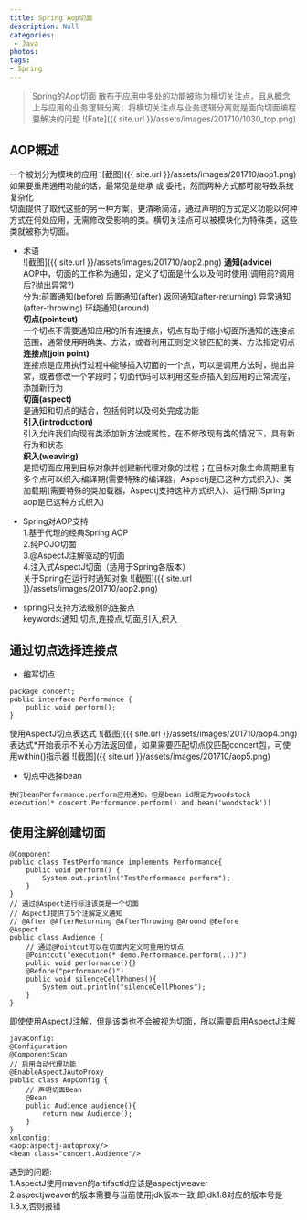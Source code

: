 ```yaml
---
title: Spring Aop切面
description: Null
categories:
 - Java
photos:
tags:
- Spring
---
```


> Spring的Aop切面
散布于应用中多处的功能被称为横切关注点，且从概念上与应用的业务逻辑分离，将横切关注点与业务逻辑分离就是面向切面编程要解决的问题
![Fate]({{ site.url }}/assets/images/201710/1030_top.png)

## AOP概述
一个被划分为模块的应用
![截图]({{ site.url }}/assets/images/201710/aop1.png)
如果要重用通用功能的话，最常见是继承 或 委托，然而两种方式都可能导致系统复杂化<br/>
切面提供了取代这些的另一种方案，更清晰简洁，通过声明的方式定义功能以何种方式在何处应用，无需修改受影响的类。横切关注点可以被模块化为特殊类，这些类就被称为切面。

- 术语<br/>
![截图]({{ site.url }}/assets/images/201710/aop2.png)
**通知(advice)**<br/>
AOP中，切面的工作称为通知，定义了切面是什么以及何时使用(调用前?调用后?抛出异常?)<br/>
分为:前置通知(before) 后置通知(after) 返回通知(after-returning) 异常通知(after-throwing) 环绕通知(around)<br/>
**切点(pointcut)**<br/>
一个切点不需要通知应用的所有连接点，切点有助于缩小切面所通知的连接点范围，通常使用明确类、方法，或者利用正则定义锁匹配的类、方法指定切点<br/>
**连接点(join point)**<br/>
连接点是应用执行过程中能够插入切面的一个点，可以是调用方法时，抛出异常，或者修改一个字段时；切面代码可以利用这些点插入到应用的正常流程，添加新行为<br/>
**切面(aspect)**<br/>
是通知和切点的结合，包括何时以及何处完成功能<br/>
**引入(introduction)**<br/>
引入允许我们向现有类添加新方法或属性，在不修改现有类的情况下，具有新行为和状态<br/>
**织入(weaving)**<br/>
是把切面应用到目标对象并创建新代理对象的过程；在目标对象生命周期里有多个点可以织入:编译期(需要特殊的编译器，Aspectj是已这种方式织入)、类加载期(需要特殊的类加载器，Aspectj支持这种方式织入)、运行期(Spring aop是已这种方式织入)<br/>

- Spring对AOP支持<br/>
1.基于代理的经典Spring AOP<br/>
2.纯POJO切面<br/>
3.@AspectJ注解驱动的切面<br/>
4.注入式AspectJ切面（适用于Spring各版本）<br/>
关于Spring在运行时通知对象
![截图]({{ site.url }}/assets/images/201710/aop2.png)

- spring只支持方法级别的连接点<br/>
keywords:通知,切点,连接点,切面,引入,织入

## 通过切点选择连接点
- 编写切点<br/>
```
package concert;
public interface Performance {
    public void perform();
}
```
使用AspectJ切点表达式
![截图]({{ site.url }}/assets/images/201710/aop4.png)
表达式*开始表示不关心方法返回值，如果需要匹配切点仅匹配concert包，可使用within()指示器
![截图]({{ site.url }}/assets/images/201710/aop5.png)

- 切点中选择bean<br/>
```
执行beanPerformance.perform应用通知，但是bean id限定为woodstock
execution(* concert.Performance.perform() and bean('woodstock'))
```

## 使用注解创建切面
```
@Component
public class TestPerformance implements Performance{
    public void perform() {
        System.out.println("TestPerformance perform");
    }
}
// 通过@Aspect进行标注该类是一个切面
// AspectJ提供了5个注解定义通知
// @After @AfterReturning @AfterThrowing @Around @Before
@Aspect
public class Audience {
	// 通过@Pointcut可以在切面内定义可重用的切点
    @Pointcut("execution(* demo.Performance.perform(..))")
    public void performance(){}
    @Before("performance()")
    public void silenceCellPhones(){
        System.out.println("silenceCellPhones");
    }
}
```
即使使用AspectJ注解，但是该类也不会被视为切面，所以需要启用AspectJ注解
```
javaconfig:
@Configuration
@ComponentScan
// 启用自动代理功能
@EnableAspectJAutoProxy
public class AopConfig {
	// 声明切面Bean
    @Bean
    public Audience audience(){
        return new Audience();
    }
}
xmlconfig:
<aop:aspectj-autoproxy/>
<bean class="concert.Audience"/>
```
遇到的问题:<br/>
1.AspectJ使用maven的artifactId应该是aspectjweaver<br/>
2.aspectjweaver的版本需要与当前使用jdk版本一致,即jdk1.8对应的版本号是1.8.x,否则报错<br/>
